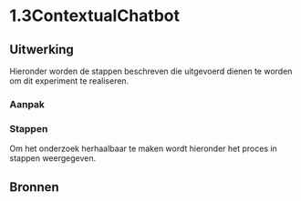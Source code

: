 # 1.3ContextualChatbot

## Uitwerking 

Hieronder worden de stappen beschreven die uitgevoerd dienen te worden om dit experiment te realiseren. 

### Aanpak 



### Stappen 

Om het onderzoek herhaalbaar te maken wordt hieronder het proces in stappen weergegeven. 


## Bronnen
